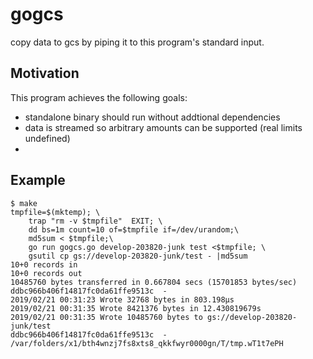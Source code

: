 # gogcs

copy data to gcs by piping it to this program's standard input.  

## Motivation

This program achieves the following goals:

* standalone binary should run without addtional dependencies
* data is streamed so arbitrary amounts can be supported (real limits undefined)
* 


## Example 

```
$ make
tmpfile=$(mktemp); \
	trap "rm -v $tmpfile"  EXIT; \
	dd bs=1m count=10 of=$tmpfile if=/dev/urandom;\
	md5sum < $tmpfile;\
	go run gogcs.go develop-203820-junk test <$tmpfile; \
	gsutil cp gs://develop-203820-junk/test - |md5sum
10+0 records in
10+0 records out
10485760 bytes transferred in 0.667804 secs (15701853 bytes/sec)
ddbc966b406f14817fc0da61ffe9513c  -
2019/02/21 00:31:23 Wrote 32768 bytes in 803.198µs
2019/02/21 00:31:35 Wrote 8421376 bytes in 12.430819679s
2019/02/21 00:31:35 Wrote 10485760 bytes to gs://develop-203820-junk/test
ddbc966b406f14817fc0da61ffe9513c  -
/var/folders/x1/bth4wnzj7fs8xts8_qkkfwyr0000gn/T/tmp.wT1t7ePH
```
